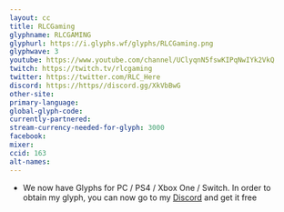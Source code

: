 ```yaml
---
layout: cc
title: RLCGaming
glyphname: RLCGAMING
glyphurl: https://i.glyphs.wf/glyphs/RLCGaming.png
glyphwave: 3
youtube: https://www.youtube.com/channel/UClyqnN5fswKIPqNwIYk2VkQ
twitch: https://twitch.tv/rlcgaming
twitter: https://twitter.com/RLC_Here
discord: https://https//discord.gg/XkVbBwG
other-site: 
primary-language: 
global-glyph-code: 
currently-partnered: 
stream-currency-needed-for-glyph: 3000
facebook: 
mixer: 
ccid: 163
alt-names: 
---
```

* We now have Glyphs for PC / PS4 / Xbox One / Switch. In order to obtain my glyph, you can now go to my [Discord](https://https//discord.gg/XkVbBwG) and get it free
